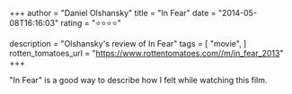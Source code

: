 +++
author = "Daniel Olshansky"
title = "In Fear"
date = "2014-05-08T16:16:03"
rating = "⭐⭐⭐⭐"

description = "Olshansky's review of In Fear"
tags = [
    "movie",
]
rotten_tomatoes_url = "https://www.rottentomatoes.com//m/in_fear_2013"
+++

"In Fear" is a good way to describe how I felt while watching this film.
